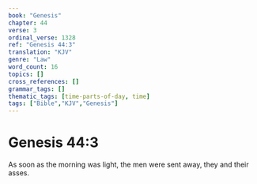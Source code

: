 ```yaml
---
book: "Genesis"
chapter: 44
verse: 3
ordinal_verse: 1328
ref: "Genesis 44:3"
translation: "KJV"
genre: "Law"
word_count: 16
topics: []
cross_references: []
grammar_tags: []
thematic_tags: [time-parts-of-day, time]
tags: ["Bible","KJV","Genesis"]
---
```


# Genesis 44:3

As soon as the morning was light, the men were sent away, they and their asses.
